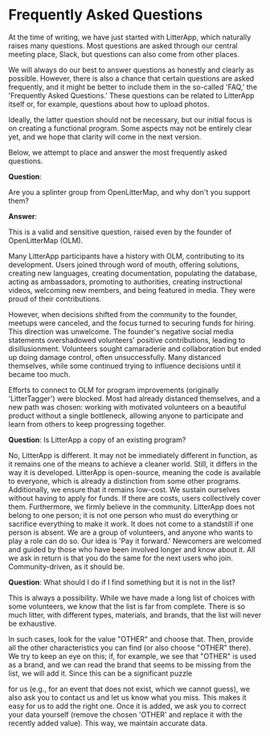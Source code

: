 # Frequently Asked Questions

At the time of writing, we have just started with LitterApp, which naturally raises many questions. Most questions are asked through our central meeting place, Slack, but questions can also come from other places.

We will always do our best to answer questions as honestly and clearly as possible. However, there is also a chance that certain questions are asked frequently, and it might be better to include them in the so-called 'FAQ,' the 'Frequently Asked Questions.' These questions can be related to LitterApp itself or, for example, questions about how to upload photos.

Ideally, the latter question should not be necessary, but our initial focus is on creating a functional program. Some aspects may not be entirely clear yet, and we hope that clarity will come in the next version.

Below, we attempt to place and answer the most frequently asked questions.

**Question**: 

Are you a splinter group from OpenLitterMap, and why don't you support them?

**Answer**:

This is a valid and sensitive question, raised even by the founder of OpenLitterMap (OLM).

Many LitterApp participants have a history with OLM, contributing to its development. Users joined through word of mouth, offering solutions, creating new languages, creating documentation, populating the database, acting as ambassadors, promoting to authorities, creating instructional videos, welcoming new members, and being featured in media. They were proud of their contributions.

However, when decisions shifted from the community to the founder, meetups were canceled, and the focus turned to securing funds for hiring. This direction was unwelcome. The founder's negative social media statements overshadowed volunteers' positive contributions, leading to disillusionment. Volunteers sought camaraderie and collaboration but ended up doing damage control, often unsuccessfully. Many distanced themselves, while some continued trying to influence decisions until it became too much.

Efforts to connect to OLM for program improvements (originally 'LitterTagger') were blocked. Most had already distanced themselves, and a new path was chosen: working with motivated volunteers on a beautiful product without a single bottleneck, allowing anyone to participate and learn from others to keep progressing together.


**Question**: Is LitterApp a copy of an existing program?

No, LitterApp is different. It may not be immediately different in function, as it remains one of the means to achieve a cleaner world. Still, it differs in the way it is developed. LitterApp is open-source, meaning the code is available to everyone, which is already a distinction from some other programs. Additionally, we ensure that it remains low-cost. We sustain ourselves without having to apply for funds. If there are costs, users collectively cover them. Furthermore, we firmly believe in the community. LitterApp does not belong to one person; it is not one person who must do everything or sacrifice everything to make it work. It does not come to a standstill if one person is absent. We are a group of volunteers, and anyone who wants to play a role can do so. Our idea is 'Pay it forward.' Newcomers are welcomed and guided by those who have been involved longer and know about it. All we ask in return is that you do the same for the next users who join. Community-driven, as it should be.

**Question**: What should I do if I find something but it is not in the list?

This is always a possibility. While we have made a long list of choices with some volunteers, we know that the list is far from complete. There is so much litter, with different types, materials, and brands, that the list will never be exhaustive.

In such cases, look for the value "OTHER" and choose that. Then, provide all the other characteristics you can find (or also choose "OTHER" there). We try to keep an eye on this; if, for example, we see that "OTHER" is used as a brand, and we can read the brand that seems to be missing from the list, we will add it. Since this can be a significant puzzle

 for us (e.g., for an event that does not exist, which we cannot guess), we also ask you to contact us and let us know what you miss. This makes it easy for us to add the right one. Once it is added, we ask you to correct your data yourself (remove the chosen 'OTHER' and replace it with the recently added value). This way, we maintain accurate data.
